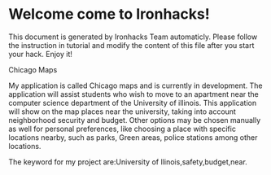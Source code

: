 # Welcome come to Ironhacks!

This document is generated by Ironhacks Team automaticly. Please follow the instruction in tutorial and modify the content of this file after you start your hack. Enjoy it!

Chicago Maps



My application is called Chicago maps and is currently in development. The application will assist students who wish to move to an apartment near the computer science department of the University of illinois. This application will show on the map places near the university, taking into account neighborhood security and budget. Other options may be chosen manually as well for personal preferences, like choosing a place with specific locations nearby, such as parks, Green areas, police stations among other locations.

The keyword for my project are:University of Ilinois,safety,budget,near.
